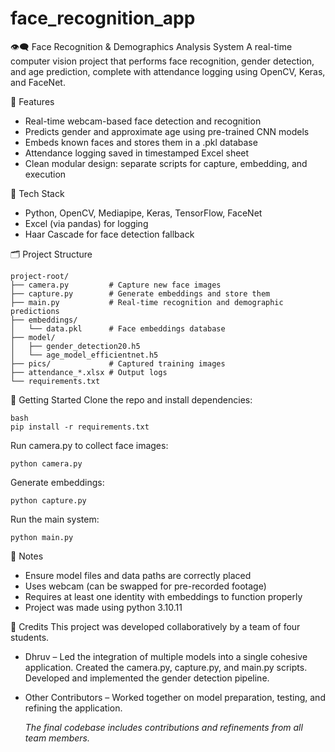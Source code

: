 # face_recognition_app

👁️‍🗨️ Face Recognition & Demographics Analysis System
A real-time computer vision project that performs face recognition, gender detection, and age prediction, complete with attendance logging using OpenCV, Keras, and FaceNet.

🚀 Features
- Real-time webcam-based face detection and recognition
- Predicts gender and approximate age using pre-trained CNN models
- Embeds known faces and stores them in a .pkl database
- Attendance logging saved in timestamped Excel sheet
- Clean modular design: separate scripts for capture, embedding, and execution

🧠 Tech Stack
- Python, OpenCV, Mediapipe, Keras, TensorFlow, FaceNet
- Excel (via pandas) for logging
- Haar Cascade for face detection fallback

🗂️ Project Structure

 	project-root/
 	├── camera.py         # Capture new face images
  	├── capture.py        # Generate embeddings and store them
 	├── main.py           # Real-time recognition and demographic predictions
	├── embeddings/
 	│   └── data.pkl      # Face embeddings database
	├── model/
 	│   ├── gender_detection20.h5
	│   └── age_model_efficientnet.h5
	├── pics/             # Captured training images
	├── attendance_*.xlsx # Output logs
	└── requirements.txt

🧪 Getting Started
Clone the repo and install dependencies:

	bash
	pip install -r requirements.txt
 
Run camera.py to collect face images:

 	python camera.py
Generate embeddings:

 	python capture.py
Run the main system:
	
 	python main.py

📝 Notes
- Ensure model files and data paths are correctly placed
- Uses webcam (can be swapped for pre-recorded footage)
- Requires at least one identity with embeddings to function properly
- Project was made using python 3.10.11

👥 Credits
This project was developed collaboratively by a team of four students.
- Dhruv – Led the integration of multiple models into a single cohesive application. Created the camera.py, capture.py, and main.py scripts. Developed and implemented the gender detection pipeline.
- Other Contributors – Worked together on model preparation, testing, and refining the application.

	_The final codebase includes contributions and refinements from all team members._

